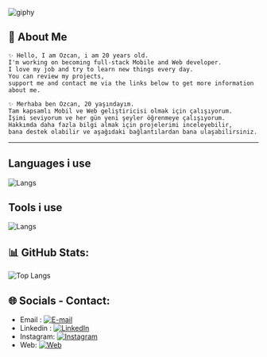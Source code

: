 ![giphy](https://media.giphy.com/media/QT9SVRVexMgOk/giphy.gif?cid=ecf05e477c9szjyvq30xz79acd6gpgfjicl3hxba16d22a3u&ep=v1_gifs_search&rid=giphy.gif&ct=g)
<!--![giphy](https://media.giphy.com/media/26BRrEPIhI8CdTLEY/giphy.gif?cid=ecf05e477jcslhkzjzhho9ovzsg6m68ize6nf30q4utxeub2&ep=v1_gifs_search&rid=giphy.gif&ct=g)-->



## 💫 About Me 
```
✨ Hello, I am Özcan, i am 20 years old.
I'm working on becoming full-stack Mobile and Web developer.
I love my job and try to learn new things every day.
You can review my projects,
support me and contact me via the links below to get more information about me.

```
```
✨ Merhaba ben Özcan, 20 yaşındayım.
Tam kapsamlı Mobil ve Web geliştiricisi olmak için çalışıyorum.
İşimi seviyorum ve her gün yeni şeyler öğrenmeye çalışıyorum.
Hakkımda daha fazla bilgi almak için projelerimi inceleyebilir,
bana destek olabilir ve aşağıdaki bağlantılardan bana ulaşabilirsiniz.

```

<hr>

<!-- Hello, I am Ozcan Bayram. I am 20 years old and a computer programming student. I am working to become a full-stack developer in web design and mobile development. <br>
When I was learning programming, I became proficient in the C# programming language, and now I am learning the languages necessary for mobile and web development. <br>
I love my job and I try to learn new things every day.
You can review my projects, support me, and
For more information about me, you can reach me from the links below. -->

<!--
## Languages I'm currently working on
![Langs](https://skillicons.dev/icons?i=flutter,dart,firebase,sqlite,mysql,dotnet,js,") -->

## Languages i use
![Langs](https://skillicons.dev/icons?i=flutter,dart,kotlin,java,firebase,sqlite,mysql,cs,dotnet,angular,html,css,") 

## Tools i use 
![Langs](https://skillicons.dev/icons?i=androidstudio,vscode,visualstudio,git,github,pr,figma,")

<!--
## Languages I'm currently working on
![Langs](https://skillicons.dev/icons?i=cs,java,kotlin,flutter,dart,firebase,sqlite,mysql,php,js,html,css,figma,git,")

<!--

## Languages I currently use:
![Langs](https://skillicons.dev/icons?i=cs,java,mysql,html,css,")

## I am working on these languages for Mobile Development
![Langs](https://skillicons.dev/icons?i=java,kotlin,dart,flutter,python,sqlite,swift,")

## I am working on these languages ​​for Web Development
![Langs](https://skillicons.dev/icons?i=cs,dotnet,html,css,javascript,ts,angular,django,mysql,")

-->


## 📊 GitHub Stats:
![Top Langs](https://github-readme-stats.vercel.app/api/top-langs/?username=ozcanbayram&layout=compact&theme=dracula)

<!--
## ⚡ Certificates
<a href="https://www.udemy.com/certificate/UC-c9f1bb41-1444-4f53-8300-357469156655/" target="_blank">
<img src = "https://github.com/ozcanbayram/OzcanBayram/assets/117665864/a82e9b64-023c-48a9-876d-6e3494609978" alt = "C#" width = "200" height = "150"/ >
</a>

<a href="https://www.btkakademi.gov.tr/portal/certificate/validate?certificateId=dx1hAJV8o6" target="_blank">
<img src = "https://github.com/ozcanbayram/OzcanBayram/assets/117665864/3f691065-a1c2-4b0b-8726-aa6871ca190d" alt = "Git and GitHub" width = "200" height = "150"/ >
</a>

<a href="https://coursera.org/share/d4dfd67a5f56106db1fe70d988cab459" target="_blank">
<img src = "https://s3.amazonaws.com/coursera_assets/meta_images/generated/CERTIFICATE_LANDING_PAGE/CERTIFICATE_LANDING_PAGE~J5FL7GTY98HD/CERTIFICATE_LANDING_PAGE~J5FL7GTY98HD.jpeg" alt = "Project Managament" width = "250" height = "150"/ >
</a>

<a href="https://www.coursera.org/account/accomplishments/verify/6BJM8U9VK7C5">
<img src = "https://s3.amazonaws.com/coursera_assets/meta_images/generated/CERTIFICATE_LANDING_PAGE/CERTIFICATE_LANDING_PAGE~6BJM8U9VK7C5/CERTIFICATE_LANDING_PAGE~6BJM8U9VK7C5.jpeg" alt = "Project Managament" width = "250" height = "150"/ >
</a>
 -->
## 🌐 Socials - Contact:
- Email    :  [![E-mail](https://img.shields.io/badge/email-%23E4405F.svg?logo=email&logoColor=white)](https://mail.google.com/mail/u/0/?fs=1&tf=cm&source=mailto&to=ozzcanbayram@gmail.com)
- Linkedin :  [![LinkedIn](https://img.shields.io/badge/LinkedIn-%230077B5.svg?logo=linkedin&logoColor=white)](https://www.linkedin.com/in/%C3%B6zcan-bayram/) 
- Instagram:  [![Instagram](https://img.shields.io/badge/Instagram-%23E4405F.svg?logo=Instagram&logoColor=white)](https://www.instagram.com/ozcan0/)
- Web:  [![Web](https://img.shields.io/badge/Web-%23E4405F.svg?logo=OzcanBayram&logoColor=white)](https://www.ozcanbayram.com)


<!-- A test commit for my local git bash!-->

